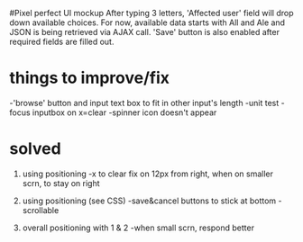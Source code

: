 #Pixel perfect UI mockup
After typing 3 letters, 'Affected user' field will drop down available choices. For now, available data starts with All and Ale and JSON is being retrieved via AJAX call. 
'Save' button is also enabled after required fields are filled out.

things to improve/fix
=====================
-'browse' button and input text box to fit in other input's length
-unit test
-focus inputbox on x=clear
-spinner icon doesn't appear



solved
======
1. using positioning
-x to clear fix on 12px from right, when on smaller scrn, to stay on right 

2. using positioning (see CSS)
-save&cancel buttons to stick at bottom
-scrollable

3. overall positioning with 1 & 2
-when small scrn, respond better
